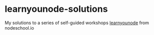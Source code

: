 # learnyounode-solutions

My solutions to a series of self-guided workshops [learnyounode](https://github.com/workshopper/learnyounode) from nodeschool.io